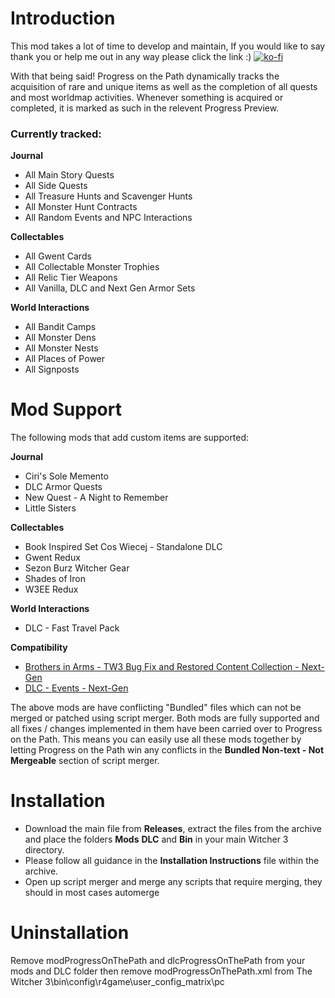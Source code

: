 # Introduction 
This mod takes a lot of time to develop and maintain, If you would like to say thank you or help me out in any way please click the link :)
[![ko-fi](https://ko-fi.com/img/githubbutton_sm.svg)](https://ko-fi.com/C1C3I3NYN)

With that being said! Progress on the Path dynamically tracks the acquisition of rare and unique items as well as the completion of all quests and most worldmap activities. Whenever something is acquired or completed, it is marked as such in the relevent Progress Preview.

### Currently tracked:
**Journal**
- All Main Story Quests
- All Side Quests
- All Treasure Hunts and Scavenger Hunts
- All Monster Hunt Contracts
- All Random Events and NPC Interactions

**Collectables**
- All Gwent Cards
- All Collectable Monster Trophies
- All Relic Tier Weapons
- All Vanilla, DLC and Next Gen Armor Sets

**World Interactions**
- All Bandit Camps
- All Monster Dens
- All Monster Nests
- All Places of Power
- All Signposts

# Mod Support
The following mods that add custom items are supported:

**Journal**
- Ciri's Sole Memento
- DLC Armor Quests
- New Quest - A Night to Remember
- Little Sisters

**Collectables**
- Book Inspired Set Cos Wiecej - Standalone DLC
- Gwent Redux
- Sezon Burz Witcher Gear
- Shades of Iron
- W3EE Redux

**World Interactions**
- DLC - Fast Travel Pack

**Compatibility**
- [Brothers in Arms - TW3 Bug Fix and Restored Content Collection - Next-Gen](https://www.nexusmods.com/witcher3/mods/7329 "Click to visit this mod on Nexus Mods") 
- [DLC - Events - Next-Gen](https://www.nexusmods.com/witcher3/mods/7488 "Click to visit this mod on Nexus Mods") 

The above mods are have conflicting "Bundled" files which can not be merged or patched using script merger. Both mods are fully supported and all fixes / changes implemented in them have been carried over to Progress on the Path. This means you can easily use all these mods together by letting Progress on the Path win any conflicts in the **Bundled Non-text - Not Mergeable** section of script merger.

# Installation
- Download the main file from **Releases**, extract the files from the archive and place the folders **Mods** **DLC** and **Bin** in your main Witcher 3 directory.
- Please follow all guidance in the **Installation Instructions** file within the archive.
- Open up script merger and merge any scripts that require merging, they should in most cases automerge

# Uninstallation
Remove modProgressOnThePath and dlcProgressOnThePath from your mods and DLC folder then remove modProgressOnThePath.xml from
The Witcher 3\bin\config\r4game\user_config_matrix\pc
